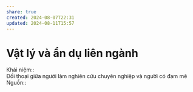 ```yaml
---
share: true  
created: 2024-08-07T22:31  
updated: 2024-08-11T15:57  
---
```


# Vật lý và ẩn dụ liên ngành  
Khái niệm::   
Đối thoại giữa người làm nghiên cứu chuyên nghiệp và người có đam mê  
Nguồn:: 